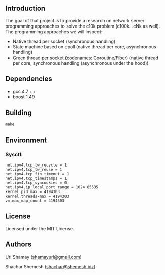 ## Introduction

The goal of that project is to provide a research on network server programming approaches to solve the c10k problem (c100k...cNk as well). The programming approaches we will inspect:

* Native thread per socket 
  (synchronous handling)
* State machine based on epoll 
  (native thread per core, asynchronous handling)
* Green thread per socket (codenames: Coroutine/Fiber) 
  (native thread per core, synchronous handling (asynchronous under the hood))

## Dependencies

* gcc 4.7 ++
* boost 1.49

## Building

    make
    
## Environment

### Sysctl:

    net.ipv4.tcp_tw_recycle = 1
    net.ipv4.tcp_tw_reuse = 1
    net.ipv4.tcp_fin_timeout = 1
    net.ipv4.tcp_timestamps = 1
    net.ipv4.tcp_syncookies = 0
    net.ipv4.ip_local_port_range = 1024 65535
    kernel.pid_max = 4194303
    kernel.threads-max = 4194303
    vm.max_map_count = 4194303


## License

Licensed under the MIT License.

## Authors

Uri Shamay (shamayuri@gmail.com)

Shachar Shemesh (shachar@shemesh.biz)
